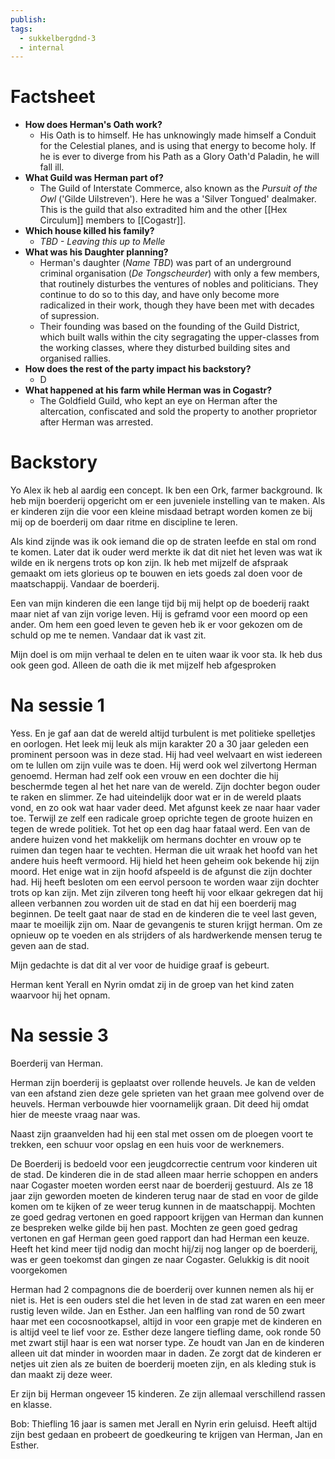 ```yaml
---
publish: 
tags:
  - sukkelbergdnd-3
  - internal
---
```

# Factsheet
- **How does Herman's Oath work?**
	- His Oath is to himself. He has unknowingly made himself a Conduit for the Celestial planes, and is using that energy to become holy. If he is ever to diverge from his Path as a Glory Oath'd Paladin, he will fall ill.
- **What Guild was Herman part of?**
	-  The Guild of Interstate Commerce, also known as the *Pursuit of the Owl* ('Gilde Uilstreven'). Here he was a 'Silver Tongued' dealmaker. This is the guild that also extradited him and the other [[Hex Circulum]] members to [[Cogastr]].
- **Which house killed his family?**
	- *TBD - Leaving this up to Melle*
- **What was his Daughter planning?**
	- Herman's daughter (*Name TBD*) was part of an underground criminal organisation (*De Tongscheurder*) with only a few members, that routinely disturbes the ventures of nobles and politicians. They continue to do so to this day, and have only become more radicalized in their work, though they have been met with decades of supression.
	- Their founding was based on the founding of the Guild District, which built walls within the city segragating the upper-classes from the working classes, where they disturbed building sites and organised rallies.
- **How does the rest of the party impact his backstory?**
	- D
- **What happened at his farm while Herman was in Cogastr?**
	- The Goldfield Guild, who kept an eye on Herman after the altercation, confiscated and sold the property to another proprietor after Herman was arrested. 
# Backstory
Yo Alex ik heb al aardig een concept. Ik ben een Ork, farmer background. Ik heb mijn boerderij opgericht om er een juveniele instelling van te maken. Als er kinderen zijn die voor een kleine misdaad betrapt worden komen ze bij mij op de boerderij om daar ritme en discipline te leren.

Als kind zijnde was ik ook iemand die op de straten leefde en stal om rond te komen. Later dat ik ouder werd merkte ik dat dit niet het leven was wat ik wilde en ik nergens trots op kon zijn. Ik heb met mijzelf de afspraak gemaakt om iets glorieus op te bouwen en iets goeds zal doen voor de maatschappij. Vandaar de boerderij.

Een van mijn kinderen die een lange tijd bij mij helpt op de boederij raakt maar niet af van zijn vorige leven. Hij is geframd voor een moord op een ander. Om hem een goed leven te geven heb ik er voor gekozen om de schuld op me te nemen. Vandaar dat ik vast zit.

Mijn doel is om mijn verhaal te delen en te uiten waar ik voor sta. Ik heb dus ook geen god. Alleen de oath die ik met mijzelf heb afgesproken

# Na sessie 1
Yess. En je gaf aan dat de wereld altijd turbulent is met politieke spelletjes en oorlogen. Het leek mij leuk als mijn karakter 20 a 30 jaar geleden een prominent persoon was in deze stad. Hij had veel welvaart en wist iedereen om te lullen om zijn vuile was te doen. Hij werd ook wel zilvertong Herman genoemd. Herman had zelf ook een vrouw en een dochter die hij beschermde tegen al het het nare van de wereld. 
Zijn dochter begon ouder te raken en slimmer. Ze had uiteindelijk door wat er in de wereld plaats vond, en zo ook wat haar vader deed. Met afgunst keek ze naar haar vader toe. Terwijl ze zelf een radicale groep oprichte tegen de groote huizen en tegen de wrede politiek. Tot het op een dag haar fataal werd. Een van de andere huizen vond het makkelijk om hermans dochter en vrouw op te ruimen dan tegen haar te vechten. Herman die uit wraak het hoofd van het andere huis heeft vermoord. Hij hield het heen geheim ook bekende hij zijn moord. Het enige wat in zijn hoofd afspeeld is de afgunst die zijn dochter had. Hij heeft besloten om een eervol persoon te worden waar zijn dochter trots op kan zijn. Met zijn zilveren tong heeft hij voor elkaar gekregen dat hij alleen verbannen zou worden uit de stad en dat hij een boerderij mag beginnen. De teelt gaat naar de stad en de kinderen die te veel last geven, maar te moeilijk zijn om. Naar de gevangenis te sturen krijgt herman. Om ze opnieuw op te voeden en als strijders of als hardwerkende mensen terug te geven aan de stad.

Mijn gedachte is dat dit al ver voor de huidige graaf is gebeurt.

Herman kent Yerall en Nyrin omdat zij in de groep van het kind zaten waarvoor hij het opnam.
# Na sessie 3
Boerderij van Herman. 

Herman zijn boerderij is geplaatst over rollende heuvels. Je kan de velden van een afstand zien deze gele sprieten van het graan mee golvend over de heuvels. Herman verbouwde hier voornamelijk graan. Dit deed hij omdat hier de meeste vraag naar was.  

Naast zijn graanvelden had hij een stal met ossen om de ploegen voort te trekken, een schuur voor opslag en een huis voor de werknemers. 

De Boerderij is bedoeld voor een jeugdcorrectie centrum voor kinderen uit de stad. De kinderen die in de stad alleen maar herrie schoppen en anders naar Cogaster moeten worden eerst naar de boerderij gestuurd. Als ze 18 jaar zijn geworden moeten de kinderen terug naar de stad en voor de gilde komen om te kijken of ze weer terug kunnen in de maatschappij. Mochten ze goed gedrag vertonen en goed rappoort krijgen van Herman dan kunnen ze bespreken welke gilde bij hen past. Mochten ze geen goed gedrag vertonen en gaf Herman geen goed rapport dan had Herman een keuze. Heeft het kind meer tijd nodig dan mocht hij/zij nog langer op de boerderij, was er geen toekomst dan gingen ze naar Cogaster. Gelukkig is dit nooit voorgekomen 

Herman had 2 compagnons die de boerderij over kunnen nemen als hij er niet is. Het is een ouders stel die het leven in de stad zat waren en een meer rustig leven wilde. Jan en Esther. Jan een halfling van rond de 50 zwart haar met een cocosnootkapsel, altijd in voor een grapje met de kinderen en is altijd veel te lief voor ze. Esther deze langere tiefling dame, ook ronde 50 met zwart stijl haar is een wat norser type. Ze houdt van Jan en de kinderen alleen uit dat minder in woorden maar in daden. Ze zorgt dat de kinderen er netjes uit zien als ze buiten de boerderij moeten zijn, en als kleding stuk is dan maakt zij deze weer. 

Er zijn bij Herman ongeveer 15 kinderen. Ze zijn allemaal verschillend rassen en klasse. 

Bob: Thiefling  16 jaar is samen met Jerall en Nyrin erin geluisd. Heeft altijd zijn best gedaan en probeert de goedkeuring te krijgen van Herman, Jan en Esther.